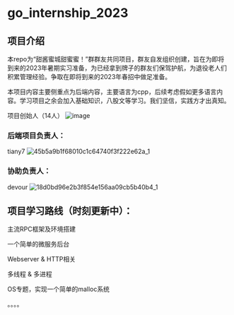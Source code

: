 # go_internship_2023

## 项目介绍
本repo为“甜酱蜜城甜蜜蜜！”群群友共同项目，群友自发组织创建，旨在为即将到来的2023年暑期实习准备，为已经拿到牌子的群友们保驾护航，为退役老人们积累管理经验。争取在即将到来的2023年春招中做足准备。

本项目内容主要侧重点为后端内容，主要语言为cpp，后续考虑假如更多语言内容。学习项目之余会加入基础知识，八股文等学习。我们坚信，实践方才出真知。

项目创始人（14人）
![image](https://user-images.githubusercontent.com/46698520/200219592-8e350fc6-3c2f-49ce-8db9-a13a46d201e0.png)

### 后端项目负责人：
tiany7
![45b5a9b1f68010c1c64740f3f222e62a_1](https://user-images.githubusercontent.com/46698520/200219692-fc3f756d-2e22-4591-b54f-d492cdec89c4.jpg)

### 协助负责人：
devour
![18d0bd96e2b3f854e156aa09cb5b40b4_1](https://user-images.githubusercontent.com/46698520/200219915-76f7d8ea-15a0-4e45-9b9f-4445e1609f41.jpg)

## 项目学习路线（时刻更新中）：

主流RPC框架及环境搭建

一个简单的微服务后台

Webserver & HTTP相关

多线程 & 多进程

OS专题，实现一个简单的malloc系统

。。。。






